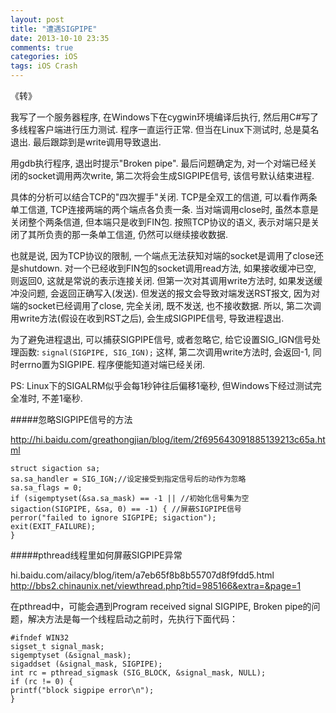 ```yaml
---
layout: post
title: "遭遇SIGPIPE"
date: 2013-10-10 23:35
comments: true
categories: iOS
tags: iOS Crash
---
```

《转》

我写了一个服务器程序, 在Windows下在cygwin环境编译后执行, 
然后用C#写了多线程客户端进行压力测试. 程序一直运行正常. 
但当在Linux下测试时, 总是莫名退出. 最后跟踪到是write调用导致退出. 

用gdb执行程序, 退出时提示"Broken pipe".
最后问题确定为, 对一个对端已经关闭的socket调用两次write, 
第二次将会生成SIGPIPE信号, 该信号默认结束进程.

<!-- more -->

具体的分析可以结合TCP的"四次握手"关闭. TCP是全双工的信道, 
可以看作两条单工信道, TCP连接两端的两个端点各负责一条. 当对端调用close时, 
虽然本意是关闭整个两条信道, 但本端只是收到FIN包. 按照TCP协议的语义, 
表示对端只是关闭了其所负责的那一条单工信道, 仍然可以继续接收数据. 

也就是说, 因为TCP协议的限制, 
一个端点无法获知对端的socket是调用了close还是shutdown.
对一个已经收到FIN包的socket调用read方法, 如果接收缓冲已空, 则返回0, 
这就是常说的表示连接关闭. 但第一次对其调用write方法时, 如果发送缓冲没问题, 
会返回正确写入(发送). 但发送的报文会导致对端发送RST报文, 
因为对端的socket已经调用了close, 完全关闭, 既不发送, 也不接收数据. 所以, 
第二次调用write方法(假设在收到RST之后), 会生成SIGPIPE信号, 导致进程退出.

为了避免进程退出, 可以捕获SIGPIPE信号, 或者忽略它, 
给它设置SIG_IGN信号处理函数:
`signal(SIGPIPE, SIG_IGN);`
这样, 第二次调用write方法时, 会返回-1, 同时errno置为SIGPIPE. 
程序便能知道对端已经关闭.

PS: Linux下的SIGALRM似乎会每1秒钟往后偏移1毫秒, 但Windows下经过测试完全准时, 不差1毫秒.

#####忽略SIGPIPE信号的方法

http://hi.baidu.com/greathongjian/blog/item/2f695643091885139213c65a.html

```
struct sigaction sa;
sa.sa_handler = SIG_IGN;//设定接受到指定信号后的动作为忽略
sa.sa_flags = 0;
if (sigemptyset(&sa.sa_mask) == -1 || //初始化信号集为空
sigaction(SIGPIPE, &sa, 0) == -1) { //屏蔽SIGPIPE信号
perror("failed to ignore SIGPIPE; sigaction");
exit(EXIT_FAILURE);
}
```
#####pthread线程里如何屏蔽SIGPIPE异常

hi.baidu.com/ailacy/blog/item/a7eb65f8b8b55707d8f9fdd5.html
http://bbs2.chinaunix.net/viewthread.php?tid=985166&extra=&page=1

在pthread中，可能会遇到Program received signal SIGPIPE, Broken 
pipe的问题，解决方法是每一个线程启动之前时，先执行下面代码：

```
#ifndef WIN32
sigset_t signal_mask;
sigemptyset (&signal_mask);
sigaddset (&signal_mask, SIGPIPE);
int rc = pthread_sigmask (SIG_BLOCK, &signal_mask, NULL);
if (rc != 0) {
printf("block sigpipe error\n");
}
```